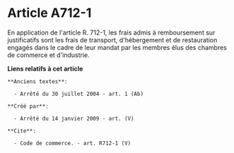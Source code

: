 # Article A712-1

En application de l'article R. 712-1, les frais admis à remboursement sur justificatifs sont les frais de transport,
d'hébergement et de restauration engagés dans le cadre de leur mandat par les membres élus des chambres de commerce et
d'industrie.

**Liens relatifs à cet article**

	**Anciens textes**:

	  - Arrêté du 30 juillet 2004 - art. 1 (Ab)

	**Créé par**:

	  - Arrêté du 14 janvier 2009 - art. (V)

	**Cite**:

	  - Code de commerce. - art. R712-1 (V)
